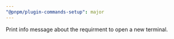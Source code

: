```yaml
---
"@pnpm/plugin-commands-setup": major
---
```


Print info message about the requirment to open a new terminal.

